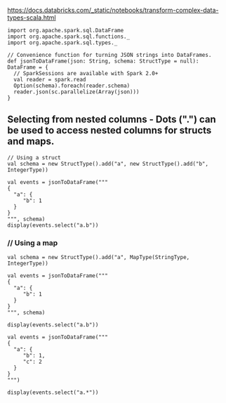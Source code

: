 https://docs.databricks.com/_static/notebooks/transform-complex-data-types-scala.html

```
import org.apache.spark.sql.DataFrame
import org.apache.spark.sql.functions._
import org.apache.spark.sql.types._

// Convenience function for turning JSON strings into DataFrames.
def jsonToDataFrame(json: String, schema: StructType = null): DataFrame = {
  // SparkSessions are available with Spark 2.0+
  val reader = spark.read
  Option(schema).foreach(reader.schema)
  reader.json(sc.parallelize(Array(json)))
}
```
## Selecting from nested columns - Dots (".") can be used to access nested columns for structs and maps.
```
// Using a struct
val schema = new StructType().add("a", new StructType().add("b", IntegerType))
                          
val events = jsonToDataFrame("""
{
  "a": {
     "b": 1
  }
}
""", schema)
display(events.select("a.b"))
```
### // Using a map
```
val schema = new StructType().add("a", MapType(StringType, IntegerType))
                          
val events = jsonToDataFrame("""
{
  "a": {
     "b": 1
  }
}
""", schema)

display(events.select("a.b"))
```
```
val events = jsonToDataFrame("""
{
  "a": {
     "b": 1,
     "c": 2
  }
}
""")

display(events.select("a.*"))
```
